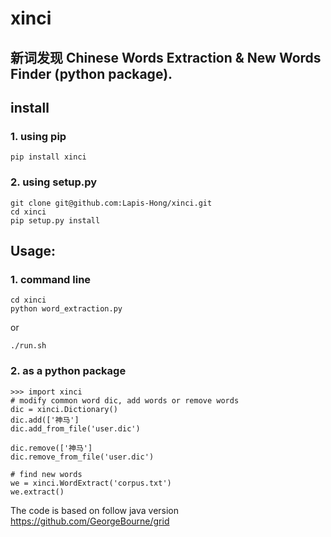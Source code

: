 # xinci 
## 新词发现 Chinese Words Extraction & New Words Finder (python package).


## install
### 1. using pip
```
pip install xinci
```
### 2. using setup.py
``` 
git clone git@github.com:Lapis-Hong/xinci.git  
cd xinci 
pip setup.py install
```

## Usage:

### 1. command line
```
cd xinci
python word_extraction.py 
```
or 
```
./run.sh
```

### 2. as a python package
```
>>> import xinci
# modify common word dic, add words or remove words
dic = xinci.Dictionary()
dic.add(['神马']
dic.add_from_file('user.dic')

dic.remove(['神马']
dic.remove_from_file('user.dic')

# find new words
we = xinci.WordExtract('corpus.txt')
we.extract()
```

The code is based on follow java version
https://github.com/GeorgeBourne/grid


